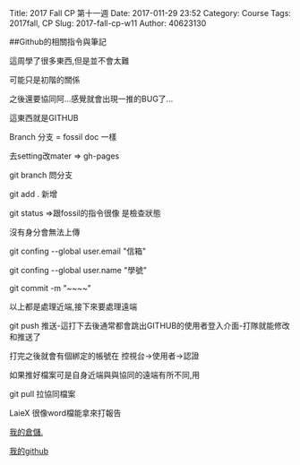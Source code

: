 Title: 2017 Fall CP 第十一週
Date: 2017-011-29 23:52
Category: Course
Tags: 2017fall, CP
Slug: 2017-fall-cp-w11
Author: 40623130

##Github的相關指令與筆記

<!-- PELICAN_END_SUMMARY -->

這周學了很多東西,但是並不會太難

可能只是初階的關係

之後還要協同阿...感覺就會出現一推的BUG了...

這東西就是GITHUB

Branch 分支 = fossil doc 一樣

去setting改mater => gh-pages

git branch 問分支

git add . 新增

git status =>跟fossil的指令很像 是檢查狀態

沒有身分會無法上傳

git confing --global user.email "信箱"

git confing --global user.name "學號"

git commit -m "~~~~"

以上都是處理近端,接下來要處理遠端

git push 推送-這打下去後通常都會跳出GITHUB的使用者登入介面-打隊就能修改和推送了

打完之後就會有個綁定的帳號在 控視台->使用者->認證

如果推好檔案可是自身近端與與協同的遠端有所不同,用

git pull 拉協同檔案

LaieX 很像word檔能拿來打報告

<a href="https://cpa.kmol.info/40623130/index">我的倉儲.</a>

<a href="https://github.com/40623130">我的github</a>